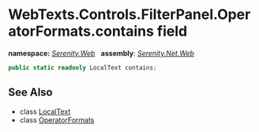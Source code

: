 # WebTexts.Controls.FilterPanel.OperatorFormats.contains field
**namespace:** *[Serenity.Web](../../README.md#serenity.web-namespace)*   **assembly**: *[Serenity.Net.Web](../../README.md)*

```csharp
public static readonly LocalText contains;
```

## See Also

* class [LocalText](../Serenity.Net.Core/../../Serenity/LocalText.md)
* class [OperatorFormats](../WebTexts.Controls.FilterPanel.OperatorFormats.md)